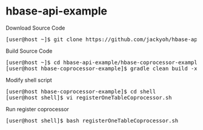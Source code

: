 # hbase-api-example

Download Source Code
<pre>
[user@host ~]$ git clone https://github.com/jackyoh/hbase-api-example.git
</pre>

Build Source Code
<pre>
[user@host ~]$ cd hbase-api-example/hbase-coprocessor-example
[user@host hbase-coprocessor-example]$ gradle clean build -x test
</pre>


Modify shell script
<pre>
[user@host hbase-coprocessor-example]$ cd shell
[user@host shell]$ vi registerOneTableCoprocessor.sh
</pre>

Run register coprocessor
<pre>
[user@host shell]$ bash registerOneTableCoprocessor.sh
</pre>

